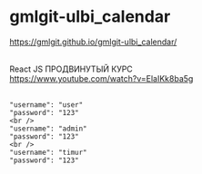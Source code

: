 # gmlgit-ulbi_calendar<br />
https://gmlgit.github.io/gmlgit-ulbi_calendar/<br /><br />

React JS ПРОДВИНУТЫЙ КУРС<br />
https://www.youtube.com/watch?v=ElaIKk8ba5g<br /><br />

    "username": "user"
    "password": "123"
    <br />
    "username": "admin"
    "password": "123"
    <br />
    "username": "timur"
    "password": "123"


